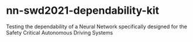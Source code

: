 # nn-swd2021-dependability-kit
 Testing the dependability of a Neural Network specifically designed for the Safety Critical Autonomous Driving Systems 
